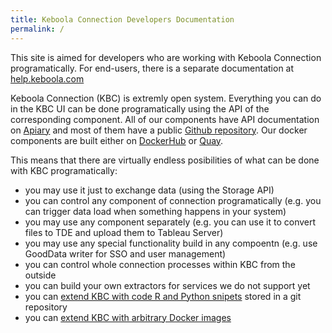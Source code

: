```yaml
---
title: Keboola Connection Developers Documentation
permalink: /
---
```


This site is aimed for developers who are working with Keboola Connection programatically. For end-users, there
is a separate documentation at [help.keboola.com](https://help.keboola.com)  

Keboola Connection (KBC) is extremly open system. Everything you can do in the KBC UI can be done 
programatically using the API of the corresponding component. All of our components have API 
documentation on [Apiary](http://docs.keboola.apiary.io/) and most of them have a 
public [Github repository](https://github.com/keboola/).
Our docker components are built either on [DockerHub](https://github.com/keboola/) 
or [Quay](https://quay.io/organization/keboola).

This means that there are virtually endless posibilities of what can be done with KBC programatically:
- you may use it just to exchange data (using the Storage API)
- you can control any component of connection programatically (e.g. you can trigger data load when something happens in your system)
- you may use any component separately (e.g. you can use it to convert files to TDE and upload them to Tableau Server)
- you may use any special functionality build in any compoentn (e.g. use GoodData writer for SSO and user management)  
- you can control whole connection processes within KBC from the outside
- you can build your own extractors for services we do not support yet
- you can [extend KBC with code R and Python snipets](/extend/custom-science/) stored in a git repository
- you can [extend KBC with arbitrary Docker images](/extend/docker/)
